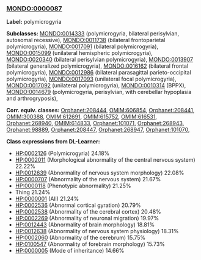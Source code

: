 
### [MONDO:0000087](http://purl.obolibrary.org/obo/MONDO_0000087)
**Label:** polymicrogyria

**Subclasses:** [MONDO:0014333](http://purl.obolibrary.org/obo/MONDO_0014333) (polymicrogyria, bilateral perisylvian, autosomal recessive), [MONDO:0011738](http://purl.obolibrary.org/obo/MONDO_0011738) (bilateral frontoparietal polymicrogyria), [MONDO:0017091](http://purl.obolibrary.org/obo/MONDO_0017091) (bilateral polymicrogyria), [MONDO:0015099](http://purl.obolibrary.org/obo/MONDO_0015099) (unilateral hemispheric polymicrogyria), [MONDO:0020340](http://purl.obolibrary.org/obo/MONDO_0020340) (bilateral perisylvian polymicrogyria), [MONDO:0013907](http://purl.obolibrary.org/obo/MONDO_0013907) (bilateral generalized polymicrogyria), [MONDO:0016162](http://purl.obolibrary.org/obo/MONDO_0016162) (bilateral frontal polymicrogyria), [MONDO:0012986](http://purl.obolibrary.org/obo/MONDO_0012986) (bilateral parasagittal parieto-occipital polymicrogyria), [MONDO:0017093](http://purl.obolibrary.org/obo/MONDO_0017093) (unilateral focal polymicrogyria), [MONDO:0017092](http://purl.obolibrary.org/obo/MONDO_0017092) (unilateral polymicrogyria), [MONDO:0010314](http://purl.obolibrary.org/obo/MONDO_0010314) (BPPX), [MONDO:0014679](http://purl.obolibrary.org/obo/MONDO_0014679) (polymicrogyria, perisylvian, with cerebellar hypoplasia and arthrogryposis), 

**Corr. equiv. classes:** [Orphanet:208444](http://www.orpha.net/ORDO/Orphanet_208444), [OMIM:606854](http://purl.obolibrary.org/obo/OMIM_606854), [Orphanet:208441](http://www.orpha.net/ORDO/Orphanet_208441), [OMIM:300388](http://purl.obolibrary.org/obo/OMIM_300388), [OMIM:612691](http://purl.obolibrary.org/obo/OMIM_612691), [OMIM:615752](http://purl.obolibrary.org/obo/OMIM_615752), [OMIM:616531](http://purl.obolibrary.org/obo/OMIM_616531), [Orphanet:268940](http://www.orpha.net/ORDO/Orphanet_268940), [OMIM:614833](http://purl.obolibrary.org/obo/OMIM_614833), [Orphanet:101071](http://www.orpha.net/ORDO/Orphanet_101071), [Orphanet:268943](http://www.orpha.net/ORDO/Orphanet_268943), [Orphanet:98889](http://www.orpha.net/ORDO/Orphanet_98889), [Orphanet:208447](http://www.orpha.net/ORDO/Orphanet_208447), [Orphanet:268947](http://www.orpha.net/ORDO/Orphanet_268947), [Orphanet:101070](http://www.orpha.net/ORDO/Orphanet_101070), 

**Class expressions from DL-Learner:**

- [HP:0002126](http://purl.obolibrary.org/obo/HP_0002126) (Polymicrogyria) 24.18%
- [HP:0002011](http://purl.obolibrary.org/obo/HP_0002011) (Morphological abnormality of the central nervous system) 22.22%
- [HP:0012639](http://purl.obolibrary.org/obo/HP_0012639) (Abnormality of nervous system morphology) 22.08%
- [HP:0000707](http://purl.obolibrary.org/obo/HP_0000707) (Abnormality of the nervous system) 21.67%
- [HP:0000118](http://purl.obolibrary.org/obo/HP_0000118) (Phenotypic abnormality) 21.25%
- Thing 21.24%
- [HP:0000001](http://purl.obolibrary.org/obo/HP_0000001) (All) 21.24%
- [HP:0002536](http://purl.obolibrary.org/obo/HP_0002536) (Abnormal cortical gyration) 20.79%
- [HP:0002538](http://purl.obolibrary.org/obo/HP_0002538) (Abnormality of the cerebral cortex) 20.48%
- [HP:0002269](http://purl.obolibrary.org/obo/HP_0002269) (Abnormality of neuronal migration) 19.97%
- [HP:0012443](http://purl.obolibrary.org/obo/HP_0012443) (Abnormality of brain morphology) 18.81%
- [HP:0012638](http://purl.obolibrary.org/obo/HP_0012638) (Abnormality of nervous system physiology) 18.31%
- [HP:0002060](http://purl.obolibrary.org/obo/HP_0002060) (Abnormality of the cerebrum) 15.75%
- [HP:0100547](http://purl.obolibrary.org/obo/HP_0100547) (Abnormality of forebrain morphology) 15.73%
- [HP:0000005](http://purl.obolibrary.org/obo/HP_0000005) (Mode of inheritance) 14.66%


